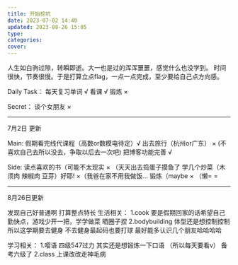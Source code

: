 ```yaml
---
title: 开始挖坑
date: 2023-07-02 14:40
updated: 2023-08-26 15:05
type:
categories:
cover: 
---
```

人生如白驹过隙，转瞬即逝。大一也是过的浑浑噩噩，感觉什么也没学到。
时间很快，节奏很慢。于是打算立点flag，一点一点完成，至少要给自己点方向感。<br/>

Daily Task：
每天复习单词 √
看课 √
锻炼 ×

Secret：
谈个女朋友 ×

---------------------------------------------------------
7月2日 更新

Main:
假期看完线代课程（高数or数模电待定）√
出去旅行（杭州or广东） × (不喜欢自己去所以没去，争取以后去一次吧)
把博客功能完善    √

Side:
读点喜欢的书（可能不太现实  × （天天出去捣蛋子摸鱼了
学几个炒菜（木须肉 辣椒肉 豆芽）好耶! ×（我爸在家不用我做饭...
锻炼（maybe   × （懒= =

---------------------------------------------------------
8月26日更新

发现自己好普通啊 打算整点特长
生活相关：
1.cook 要是假期回家的话希望自己勤快点，游戏少开一把，学学做菜 晒圈子捏 
2.bodybuilding 体型还是想控制控制 所以这学期要去健身 不去健身最起码也要打球 最好能多认识几个朋友哈哈哈哈

学习相关：
1.嘤语 四级547过力 其实还是想锻炼一下口语 （所以每天要看v） 备考六级了
2.class 上课改改走神毛病

